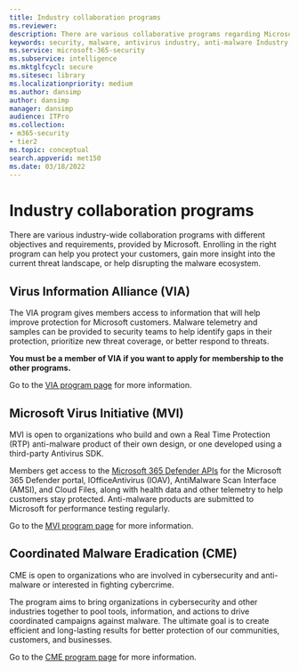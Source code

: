 ```yaml
---
title: Industry collaboration programs
ms.reviewer: 
description: There are various collaborative programs regarding Microsoft industry-wide anti-malware - Virus Information Alliance (VIA), Microsoft Virus Initiative (MVI), and Coordinated Malware Eradication (CME)
keywords: security, malware, antivirus industry, anti-malware Industry, collaboration programs, alliances, Virus Information Alliance, Microsoft Virus Initiative, Coordinated Malware Eradication, WDSI, MMPC, Microsoft Malware Protection Center, partnerships
ms.service: microsoft-365-security
ms.subservice: intelligence
ms.mktglfcycl: secure
ms.sitesec: library
ms.localizationpriority: medium
ms.author: dansimp
author: dansimp
manager: dansimp
audience: ITPro
ms.collection: 
- m365-security
- tier2
ms.topic: conceptual
search.appverid: met150
ms.date: 03/18/2022
---
```


# Industry collaboration programs

There are various industry-wide collaboration programs with different objectives and requirements, provided by Microsoft. Enrolling in the right program can help you protect your customers, gain more insight into the current threat landscape, or help disrupting the malware ecosystem.

## Virus Information Alliance (VIA)

The VIA program gives members access to information that will help improve protection for Microsoft customers. Malware telemetry and samples can be provided to security teams to help identify gaps in their protection, prioritize new threat coverage, or better respond to threats.

**You must be a member of VIA if you want to apply for membership to the other programs.**

Go to the [VIA program page](virus-information-alliance-criteria.md) for more information.

## Microsoft Virus Initiative (MVI)

MVI is open to organizations who build and own a Real Time Protection (RTP) anti-malware product of their own design, or one developed using a third-party Antivirus SDK.

Members get access to the [Microsoft 365 Defender APIs](../defender/api-overview.md) for the Microsoft 365 Defender portal, IOfficeAntivirus (IOAV), AntiMalware Scan Interface (AMSI), and Cloud Files, along with health data and other telemetry to help customers stay protected. Anti-malware products are submitted to Microsoft for performance testing regularly.

Go to the [MVI program page](virus-initiative-criteria.md) for more information.

## Coordinated Malware Eradication (CME)

CME is open to organizations who are involved in cybersecurity and anti-malware or interested in fighting cybercrime.

The program aims to bring organizations in cybersecurity and other industries together to pool tools, information, and actions to drive coordinated campaigns against malware. The ultimate goal is to create efficient and long-lasting results for better protection of our communities, customers, and businesses.

Go to the [CME program page](coordinated-malware-eradication.md) for more information.
